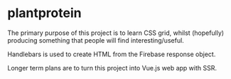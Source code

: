 # plantprotein
The primary purpose of this project is to learn CSS grid, whilst (hopefully) producing something that people will find interesting/useful. 

Handlebars is used to create HTML from the Firebase response object.

Longer term plans are to turn this project into Vue.js web app with SSR.